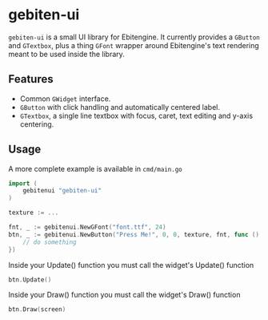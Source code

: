 # gebiten-ui

`gebiten-ui` is a small UI library for Ebitengine. It currently provides a `GButton` and `GTextbox`, plus a thing `GFont` wrapper around Ebitengine's text rendering meant to be used inside the library.

## Features

- Common `GWidget` interface.
- `GButton` with click handling and automatically centered label.
- `GTextbox`, a single line textbox with focus, caret, text editing and y-axis centering.

## Usage

A more complete example is available in `cmd/main.go`

```go
import (
    gebitenui "gebiten-ui"
)

texture := ...

fnt, _ := gebitenui.NewGFont("font.ttf", 24)
btn, _ := gebitenui.NewButton("Press Me!", 0, 0, texture, fnt, func () {
    // do something
})
```

Inside your Update() function you must call the widget's Update() function

```go
btn.Update()
```

Inside your Draw() function you must call the widget's Draw() function

```go
btn.Draw(screen)
```

